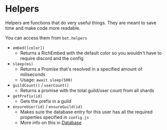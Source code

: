 # Helpers 
Helpers are functions that do very useful things. They are meant to save time and make code
more readable.

You can access them from `bot.helpers`

- `embed([color])`
    - Returns a RichEmbed with the default color so you wouldn't have to require discord and the config
- `sleep(ms)`
    - Returns a Promise that's resolved in a specified amount of miliseconds
    - Usage: `await sleep(500)`
- `guildCount()` / `userCount()`
    - Returns a promise with the total guild/user count from all shards
- `getPrefix(id)`
    - Gets the prefix in a guild
- `ensureUser(id)` / `ensureGuild(id)`
    - Makes sure the database entry for this user has all the required properties specified in `config.js`
    - More info on this in [Database](database.md)
